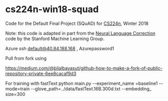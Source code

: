 # cs224n-win18-squad
Code for the Default Final Project (SQuAD) for [CS224n](http://web.stanford.edu/class/cs224n/), Winter 2018

Note: this code is adapted in part from the [Neural Language Correction](https://github.com/stanfordmlgroup/nlc/) code by the Stanford Machine Learning Group.

Azure ssh default@40.84.188.168  , Azurepassword1

Pull from fork using

https://medium.com/@bilalbayasut/github-how-to-make-a-fork-of-public-repository-private-6ee8cacaf9d3

For training with fastText python main.py --experiment_name
=baseline1 --mode=train --glove_path=../data/fastText.16B.300d.txt --embedding_
size=300